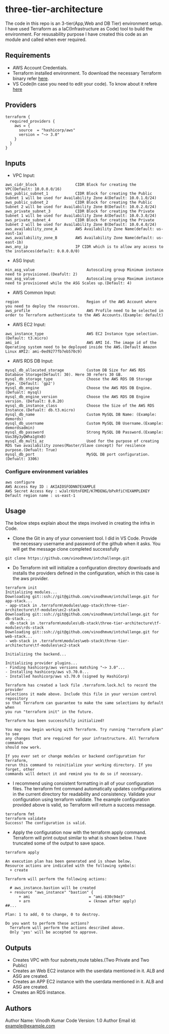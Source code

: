 # three-tier-architecture

The code in this repo is an 3-tier(App,Web and DB Tier) environment setup. I have used Terraform as a IaC(Infrastructure as Code) tool to build the environment. For resusability purpose I have created this code as an module and called when ever required.

## Requirements

- AWS Account Credentials.
- Terraform installed environment. To download the necessary Terraform binary refer [here](https://www.terraform.io/downloads).
- VS Code(In case you need to edit your code). To know about it refere [here](https://www.terraform.io/downloads)

## Providers

```shell
terraform {
  required_providers {
    aws = {
      source  = "hashicorp/aws"
      version = "~> 3.0"
    }
  }
}
```
## Inputs

- VPC Input:

```text
aws_cidr_block                 CIDR Block for creating the VPC(Default: 10.0.0.0/16)
aws_public_subnet_1            CIDR Block for creating the Public Subnet 1 will be used for Availability Zone A(Default: 10.0.1.0/24)
aws_public_subnet_2            CIDR Block for creating the Public Subnet 2 will be used for Availability Zone B(Default: 10.0.2.0/24)
aws_private_subnet_3           CIDR Block for creating the Private Subnet 1 will be used for Availability Zone A(Default: 10.0.3.0/24)
aws_private_subnet_4           CIDR Block for creating the Private Subnet 2 will be used for Availability Zone B(Default: 10.0.4.0/24)
aws_availability_zone_A        AWS Availability Zone Name(default: us-east-1a)
aws_availability_zone_B        AWS Availability Zone Name(default: us-east-1b)
aws_any_ip                     IP CIDR which is to allow any access to the instances(default: 0.0.0.0/0)
```
- ASG Input:

```text
min_asg_value                       Autoscaling group Minimum instance need to provisioned.(Deafult: 2)
max_asg_value                       Autoscaling group Maximum instance need to provisioned while the ASG Scales up.(Default: 4)
```
- AWS Common Input:

```text
region                              Region of the AWS Account where you need to deploy the resources.
aws_profile                         AWS Profile need to be selected in order to Terraform authenticate to the AWS Accounts.(Example: default)
```
- AWS EC2 Input:

```text
aws_instance_type                   AWS EC2 Instance type selection. (Default: t3.micro)
ami_id                              AWS AMI Id. The image id of the Operating system need to be deployed inside the AWS.(Default Amazon Linux AMI2: ami-0ed9277fb7eb570c9)
```
- AWS RDS DB Input:

```text
mysql_db_allocated_storage          Custom DB Size for AWS RDS Database Storage(Default: 30). Here 30 refers 30 GB.
mysql_db_storage_type               Choose the AWS RDS DB Storage Type. (Default: 'gp2')
mysql_db_engine                     Choose the AWS RDS DB Engine. (Defualt: mysql)
mysql_db_engine_version             Choose the AWS RDS DB Engine version. (Defualt: 8.0.20)
mysql_db_instance_class             Choose the Size of the AWS RDS Instance.(Defualt: db.t3.micro)
mysql_db_name                       Custom MySQL DB Name: (Example: demords)
mysql_db_username                   Custom MySQL DB Username.(Example: demordsadmin)
mysql_db_password                   Strong MySQL DB Password.(Example: Uas38y3yQWha1gVxB)
mysql_db_multi_az                   Used for the purpose of creating RDS two availability zones(Master/Slave concept) for resilence purpose.(Defualt: True)
mysql_db_port                       MySQL DB port configuration.(Defualt: 3306)
```

### Configure environment variables

```shell
aws configure
AWS Access Key ID : AKIAIOSFODNN7EXAMPLE
AWS Secret Access Key : wJalrXUtnFEMI/K7MDENG/bPxRfiCYEXAMPLEKEY
Default region name : us-east-1
```

## Usage

The below steps explain about the steps involved in creating the infra in Code.

- Clone the Git in any of your convenient tool. I did in VS Code. Provide the necessary username and password of the github when it asks. You will get the message clone completed successfully
```shell
git clone https://github.com/vinodhmvm/intchallenge.git
```
- Do Terraform init will initialize a configuration directory downloads and installs the providers defined in the configuration, which in this case is the aws provider.
```shell
terraform init
Initializing modules...
Downloading git::ssh://git@github.com/vinodhmvm/intchallenge.git for app-stack...
- app-stack in .terraform\modules\app-stack\three-tier-architecture\tf-modules\ec2-stack
Downloading git::ssh://git@github.com/vinodhmvm/intchallenge.git for db-stack...
- db-stack in .terraform\modules\db-stack\three-tier-architecture\tf-modules\rds-stack
Downloading git::ssh://git@github.com/vinodhmvm/intchallenge.git for web-stack...
- web-stack in .terraform\modules\web-stack\three-tier-architecture\tf-modules\ec2-stack

Initializing the backend...

Initializing provider plugins...
- Finding hashicorp/aws versions matching "~> 3.0"...
- Installing hashicorp/aws v3.70.0...
- Installed hashicorp/aws v3.70.0 (signed by HashiCorp)

Terraform has created a lock file .terraform.lock.hcl to record the provider
selections it made above. Include this file in your version control repository
so that Terraform can guarantee to make the same selections by default when
you run "terraform init" in the future.

Terraform has been successfully initialized!

You may now begin working with Terraform. Try running "terraform plan" to see
any changes that are required for your infrastructure. All Terraform commands
should now work.

If you ever set or change modules or backend configuration for Terraform,
rerun this command to reinitialize your working directory. If you forget, other
commands will detect it and remind you to do so if necessary.
```
- I recommend using consistent formatting in all of your configuration files. The terraform fmt command automatically updates configurations in the current directory for readability and consistency. Validate your configuration using terraform validate. The example configuration provided above is valid, so Terraform will return a success message.
```shell
terraform fmt
terraform validate
Success! The configuration is valid.
```
- Apply the configuration now with the terraform apply command. Terraform will print output similar to what is shown below. I have truncated some of the output to save space.
```shell
terraform apply

An execution plan has been generated and is shown below.
Resource actions are indicated with the following symbols:
  + create

Terraform will perform the following actions:

  # aws_instance.bastion will be created
  + resource "aws_instance" "bastion" {
      + ami                          = "ami-830c94e3"
      + arn                          = (known after apply)
##...

Plan: 1 to add, 0 to change, 0 to destroy.

Do you want to perform these actions?
  Terraform will perform the actions described above.
  Only 'yes' will be accepted to approve.
```  
## Outputs

- Creates VPC with four subnets,route tables.(Two Private and Two Public)
- Creates an Web EC2 instance with the userdata mentioned in it. ALB and ASG are created.
- Creates an APP EC2 instance with the userdata mentioned in it. ALB and ASG are created.
- Creates an RDS instance.

## Authors

Author Name: Vinodh Kumar
Code Version: 1.0
Author Email id: example@example.com
